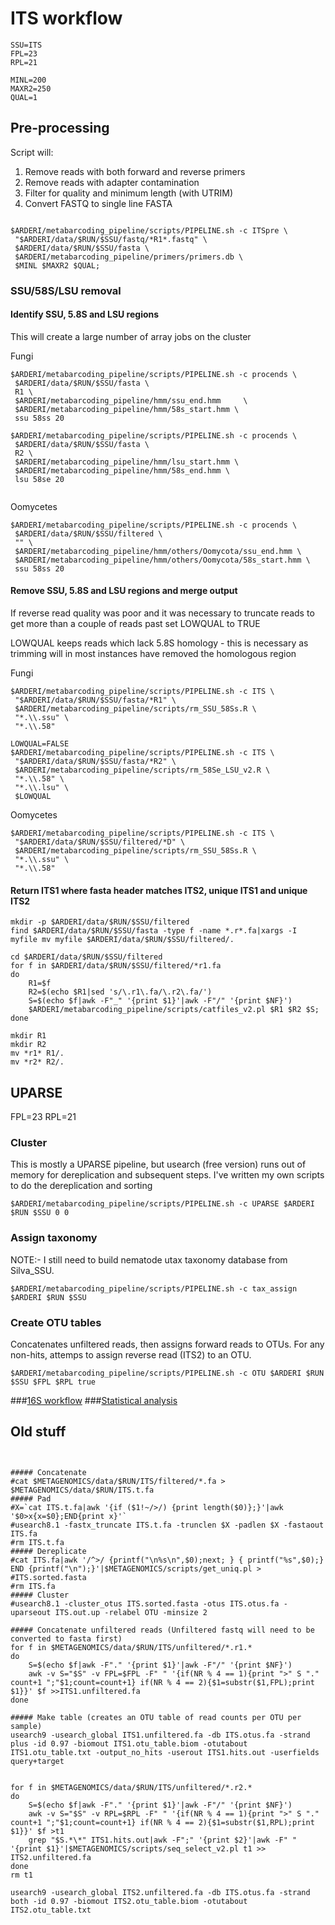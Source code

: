 # ITS workflow
```shell
SSU=ITS
FPL=23 
RPL=21

MINL=200
MAXR2=250
QUAL=1
```

## Pre-processing
Script will:<br>
1. Remove reads with both forward and reverse primers<br>
2. Remove reads with adapter contamination<br>
3. Filter for quality and minimum length (with UTRIM)<br>
4. Convert FASTQ to single line FASTA

```shell

$ARDERI/metabarcoding_pipeline/scripts/PIPELINE.sh -c ITSpre \
 "$ARDERI/data/$RUN/$SSU/fastq/*R1*.fastq" \
 $ARDERI/data/$RUN/$SSU/fasta \
 $ARDERI/metabarcoding_pipeline/primers/primers.db \
 $MINL $MAXR2 $QUAL; 
```

### SSU/58S/LSU removal 

#### Identify SSU, 5.8S  and LSU regions

This will create a large number of array jobs on the cluster

Fungi
```shell
$ARDERI/metabarcoding_pipeline/scripts/PIPELINE.sh -c procends \
 $ARDERI/data/$RUN/$SSU/fasta \
 R1 \
 $ARDERI/metabarcoding_pipeline/hmm/ssu_end.hmm 	\
 $ARDERI/metabarcoding_pipeline/hmm/58s_start.hmm \
 ssu 58ss 20

$ARDERI/metabarcoding_pipeline/scripts/PIPELINE.sh -c procends \
 $ARDERI/data/$RUN/$SSU/fasta \
 R2 \
 $ARDERI/metabarcoding_pipeline/hmm/lsu_start.hmm \
 $ARDERI/metabarcoding_pipeline/hmm/58s_end.hmm \
 lsu 58se 20


```

Oomycetes
```shell
$ARDERI/metabarcoding_pipeline/scripts/PIPELINE.sh -c procends \
 $ARDERI/data/$RUN/$SSU/filtered \
 "" \
 $ARDERI/metabarcoding_pipeline/hmm/others/Oomycota/ssu_end.hmm \
 $ARDERI/metabarcoding_pipeline/hmm/others/Oomycota/58s_start.hmm \
 ssu 58ss 20
```

#### Remove SSU, 5.8S  and LSU regions and merge output

If reverse read quality was poor and it was necessary to truncate reads to get more than a couple of reads past set LOWQUAL to TRUE

LOWQUAL keeps reads which lack 5.8S homology - this is necessary as trimming will in most instances have removed the homologous region

Fungi
```shell
$ARDERI/metabarcoding_pipeline/scripts/PIPELINE.sh -c ITS \
 "$ARDERI/data/$RUN/$SSU/fasta/*R1" \
 $ARDERI/metabarcoding_pipeline/scripts/rm_SSU_58Ss.R \
 "*.\\.ssu" \
 "*.\\.58"

LOWQUAL=FALSE   
$ARDERI/metabarcoding_pipeline/scripts/PIPELINE.sh -c ITS \
 "$ARDERI/data/$RUN/$SSU/fasta/*R2" \
 $ARDERI/metabarcoding_pipeline/scripts/rm_58Se_LSU_v2.R \
 "*.\\.58" \
 "*.\\.lsu" \
 $LOWQUAL
```

Oomycetes
```shell
$ARDERI/metabarcoding_pipeline/scripts/PIPELINE.sh -c ITS \
 "$ARDERI/data/$RUN/$SSU/filtered/*D" \
 $ARDERI/metabarcoding_pipeline/scripts/rm_SSU_58Ss.R \
 "*.\\.ssu" \
 "*.\\.58"
```


#### Return ITS1 where fasta header matches ITS2, unique ITS1 and unique ITS2

```shell
mkdir -p $ARDERI/data/$RUN/$SSU/filtered
find $ARDERI/data/$RUN/$SSU/fasta -type f -name *.r*.fa|xargs -I myfile mv myfile $ARDERI/data/$RUN/$SSU/filtered/.

cd $ARDERI/data/$RUN/$SSU/filtered
for f in $ARDERI/data/$RUN/$SSU/filtered/*r1.fa
do
    R1=$f
    R2=$(echo $R1|sed 's/\.r1\.fa/\.r2\.fa/')
    S=$(echo $f|awk -F"_" '{print $1}'|awk -F"/" '{print $NF}')
    $ARDERI/metabarcoding_pipeline/scripts/catfiles_v2.pl $R1 $R2 $S;
done

mkdir R1
mkdir R2
mv *r1* R1/.
mv *r2* R2/.
```

## UPARSE
FPL=23 
RPL=21

### Cluster 
This is mostly a UPARSE pipeline, but usearch (free version) runs out of memory for dereplication and subsequent steps. I've written my own scripts to do the dereplication and sorting 

```shell
$ARDERI/metabarcoding_pipeline/scripts/PIPELINE.sh -c UPARSE $ARDERI $RUN $SSU 0 0
```
### Assign taxonomy
NOTE:- I still need to build nematode utax taxonomy database from Silva_SSU.

```shell
$ARDERI/metabarcoding_pipeline/scripts/PIPELINE.sh -c tax_assign $ARDERI $RUN $SSU 
```

### Create OTU tables

Concatenates unfiltered reads, then assigns forward reads to OTUs. For any non-hits, attemps to assign reverse read (ITS2) to an OTU. 

```shell
$ARDERI/metabarcoding_pipeline/scripts/PIPELINE.sh -c OTU $ARDERI $RUN $SSU $FPL $RPL true
```


###[16S workflow](../master/16S%20%20workflow.md)
###[Statistical analysis](../master/statistical%20analysis.md)



## Old stuff

```shell


##### Concatenate
#cat $METAGENOMICS/data/$RUN/ITS/filtered/*.fa > $METAGENOMICS/data/$RUN/ITS.t.fa
##### Pad
#X=`cat ITS.t.fa|awk '{if ($1!~/>/) {print length($0)};}'|awk '$0>x{x=$0};END{print x}'`
#usearch8.1 -fastx_truncate ITS.t.fa -trunclen $X -padlen $X -fastaout ITS.fa
#rm ITS.t.fa
##### Dereplicate
#cat ITS.fa|awk '/^>/ {printf("\n%s\n",$0);next; } { printf("%s",$0);}  END {printf("\n");}'|$METAGENOMICS/scripts/get_uniq.pl > #ITS.sorted.fasta 
#rm ITS.fa
##### Cluster
#usearch8.1 -cluster_otus ITS.sorted.fasta -otus ITS.otus.fa -uparseout ITS.out.up -relabel OTU -minsize 2 
```
```shell
##### Concatenate unfiltered reads (Unfiltered fastq will need to be converted to fasta first)
for f in $METAGENOMICS/data/$RUN/ITS/unfiltered/*.r1.*
do
	S=$(echo $f|awk -F"." '{print $1}'|awk -F"/" '{print $NF}')
	awk -v S="$S" -v FPL=$FPL -F" " '{if(NR % 4 == 1){print ">" S "." count+1 ";"$1;count=count+1} if(NR % 4 == 2){$1=substr($1,FPL);print $1}}' $f >>ITS1.unfiltered.fa
done

##### Make table (creates an OTU table of read counts per OTU per sample)
usearch9 -usearch_global ITS1.unfiltered.fa -db ITS.otus.fa -strand plus -id 0.97 -biomout ITS1.otu_table.biom -otutabout ITS1.otu_table.txt -output_no_hits -userout ITS1.hits.out -userfields query+target
```

```shell

for f in $METAGENOMICS/data/$RUN/ITS/unfiltered/*.r2.*
do
	S=$(echo $f|awk -F"." '{print $1}'|awk -F"/" '{print $NF}')
	awk -v S="$S" -v RPL=$RPL -F" " '{if(NR % 4 == 1){print ">" S "." count+1 ";"$1;count=count+1} if(NR % 4 == 2){$1=substr($1,RPL);print $1}}' $f >t1
	grep "$S.*\*" ITS1.hits.out|awk -F";" '{print $2}'|awk -F" " '{print $1}'|$METAGENOMICS/scripts/seq_select_v2.pl t1 >> ITS2.unfiltered.fa
done
rm t1

usearch9 -usearch_global ITS2.unfiltered.fa -db ITS.otus.fa -strand both -id 0.97 -biomout ITS2.otu_table.biom -otutabout ITS2.otu_table.txt

```

